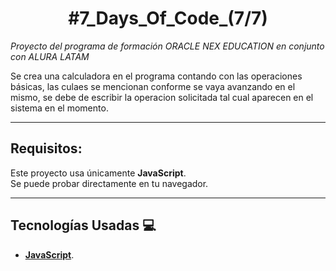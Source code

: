<h1 align="center">#7_Days_Of_Code_(7/7)</h1>

  *Proyecto del programa de formación ORACLE NEX EDUCATION en conjunto con ALURA LATAM*

Se crea una calculadora en el programa contando con las operaciones básicas, las culaes se mencionan conforme se vaya avanzando en el mismo, se debe de escribir la operacion solicitada tal cual aparecen en el sistema en el momento.

---

## Requisitos:

Este proyecto usa únicamente **JavaScript**.  
Se puede probar directamente en tu navegador.

---

## Tecnologías Usadas 💻

- **[JavaScript](https://developer.mozilla.org/es/docs/Web/JavaScript)**.
